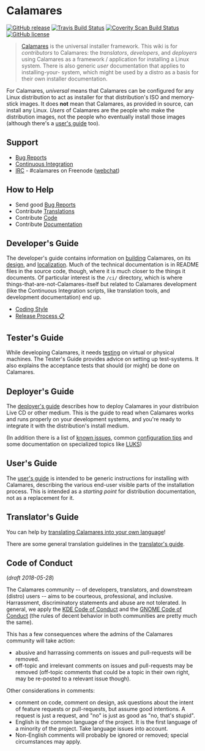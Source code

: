 # Calamares

[![GitHub release](https://img.shields.io/github/release/calamares/calamares.svg)](https://github.com/calamares/calamares/releases)
[![Travis Build Status](https://travis-ci.org/calamares/calamares.svg?branch=calamares)](https://travis-ci.org/calamares/calamares)
[![Coverity Scan Build Status](https://scan.coverity.com/projects/5389/badge.svg)](https://scan.coverity.com/projects/5389)
[![GitHub license](https://img.shields.io/github/license/calamares/calamares.svg)](https://github.com/calamares/calamares/blob/calamares/LICENSE)

> [Calamares](https://calamares.io/) is the universal installer framework.
> This wiki is for *contributors* to Calamares: the
> *translators*, *developers*, and *deployers*
> using Calamares as a framework / application for installing a Linux system.
> There is also generic *user* documentation that applies to installing-your-
> system, which might be used by a distro as a basis for their own installer
> documentation.

For Calamares, *universal* means that Calamares can be configured
for any Linux distribution to act as installer for that distribution's
ISO and memory-stick images. It does **not** mean that
Calamares, as provided in source, can install any Linux.
*Users* of Calamares are the people who make the distribution
images, not the people who eventually install those images
(although there's a [user's guide](Use-Guide) too).

## Support

* [Bug Reports](https://github.com/calamares/calamares/issues)
* [Continuous Integration](https://travis-ci.org/calamares/calamares)
* [IRC](irc://irc.freenode.net/calamares) - #calamares on Freenode
  ([webchat](https://webchat.freenode.net/?randomnick=1&channels=%23calamares))

## How to Help

* Send good [Bug Reports](https://github.com/calamares/calamares/issues)
* Contribute [Translations](https://www.transifex.com/calamares/calamares/)
* Contribute [Code](https://github.com/calamares/calamares/)
* Contribute [Documentation](https://github.com/calamares/calamares/wiki/)

## Developer's Guide

The developer's guide contains information on
[building](Develop-Guide#build) Calamares,
on its
[design](Develop-Design),
and [localization](Develop-Guide#i18n).
Much of the technical documentation is in README files in the
source code, though, where it is much closer to the things it
documents. Of particular interest is the `/ci/` directory, which is where things-that-are-not-Calamares-itself but related to Calamares development (like the Continuous Integration scripts, like translation tools, and development documentation) end up.

* [Coding Style](Develop-Code)
* [Release Process :clipboard:](https://github.com/calamares/calamares/blob/calamares/ci/RELEASE.md)

## Tester's Guide

While developing Calamares, it needs [testing](Test-Guide) on virtual or physical machines. The Tester's Guide provides advice on setting up test-systems. It also explains the acceptance tests that should (or might) be done on Calamares.

## Deployer's Guide

The [deployer's guide](Deploy-Guide) describes how to deploy
Calamares in your distribuion Live CD or other medium. This is the
guide to read when Calamares works and runs properly on your development
systems, and you're ready to integrate it with the distribution's install medium.

(In addition there is a list of [known issues](Deploy-Issues), common
[configuration tips](Deploy-Configuration)  and some
documentation on specialized topics like [LUKS](Deploy-LUKS))

## User's Guide

The [user's guide](Use-Guide) is intended to be generic instructions for
installing with Calamares, describing the various end-user visible parts
of the installation process. This is intended as a *starting point* for
distribution documentation, not as a replacement for it.


## Translator's Guide

You can help by [translating Calamares into your own language](https://www.transifex.com/calamares/calamares/)!

There are some general translation guidelines in the
[translator's guide](Translate-Guide).

## Code of Conduct

(*draft 2018-05-28*)

The Calamares community -- of developers, translators, and downstream (distro) users --
aims to be courteous, professional, and inclusive. Harrassment, discriminatory
statements and abuse are not tolerated. In general, we apply the
[KDE Code of Conduct](https://www.kde.org/code-of-conduct/) and the
[GNOME Code of Conduct](https://wiki.gnome.org/Foundation/CodeOfConduct) (the
rules of decent behavior in both communities are pretty much the same).

This has a few consequences where the admins of the Calamares community
will take action:
 - abusive and harrassing comments on issues and pull-requests will be removed.
 - off-topic and irrelevant comments on issues and pull-requests may be removed
   (off-topic comments that could be a topic in their own right, may be
   re-posted to a relevant issue though).

Other considerations in comments:
 - comment on code, comment on design, ask questions about the intent of
   feature requests or pull-requests, but assume good intentions. A request
   is just a request, and "no" is just as good as "no, that's stupid".
 - English is the common language of the project. It is the first language
   of a minority of the project. Take language issues into account.
 - Non-English comments will probably be ignored or removed; special
   circumstances may apply.
